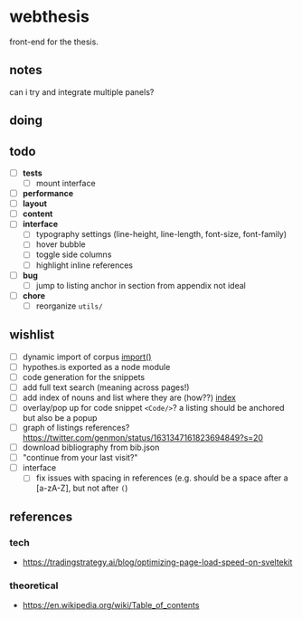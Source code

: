 # webthesis

front-end for the thesis.

## notes

can i try and integrate multiple panels?

## doing

## todo

- [ ] **tests**
  - [ ] mount interface
- [ ] **performance**
- [ ] **layout**
- [ ] **content**
- [ ] **interface**
  - [ ] typography settings (line-height, line-length, font-size, font-family)
  - [ ] hover bubble
  - [ ] toggle side columns
  - [ ] highlight inline references
- [ ] **bug**
  - [ ] jump to listing anchor in section from appendix not ideal
- [ ] **chore**
  - [ ] reorganize `utils/`

## wishlist

- [ ] dynamic import of corpus [import()](https://developer.mozilla.org/en-US/docs/Web/JavaScript/Reference/Operators/import#importing_modules_with_a_non-literal_specifier)
- [ ] hypothes.is exported as a node module
- [ ] code generation for the snippets
- [ ] add full text search (meaning across pages!)
- [ ] add index of nouns and list where they are (how??) [index](https://en.wikipedia.org/wiki/Index_(publishing))
- [ ] overlay/pop up for code snippet `<Code/>`? a listing should be anchored but also be a popup
- [ ] graph of listings references? <https://twitter.com/genmon/status/1631347161823694849?s=20>
- [ ] download bibliography from bib.json
- [ ] "continue from your last visit?"
- [ ] interface
  - [ ] fix issues with spacing in references (e.g. should be a space after a [a-zA-Z], but not after `(`)

## references

### tech

- <https://tradingstrategy.ai/blog/optimizing-page-load-speed-on-sveltekit>

### theoretical

- <https://en.wikipedia.org/wiki/Table_of_contents>
